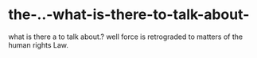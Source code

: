 # the-..-what-is-there-to-talk-about-
what is there a to talk about.? well force is retrograded to matters of the human rights Law.
